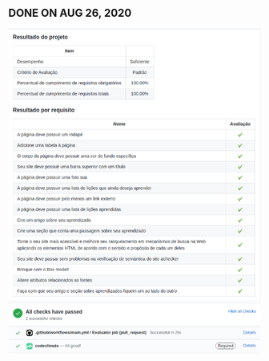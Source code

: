 ## DONE ON AUG 26, 2020
![Page Result](/B03-D05_HTML-CSS/results/ResultPage.png)
![Check Result](/B03-D05_HTML-CSS/results/ResultCheck.png)